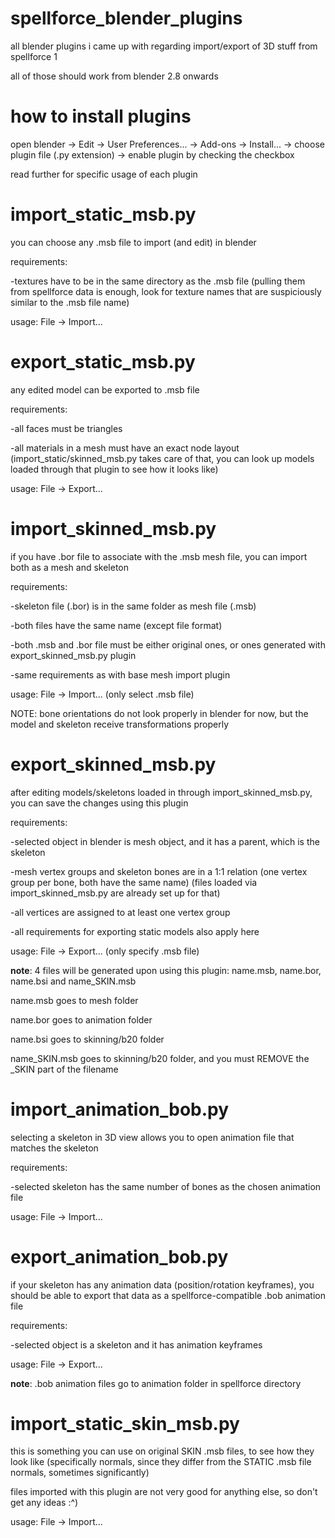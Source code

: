 # spellforce_blender_plugins
all blender plugins i came up with regarding import/export of 3D stuff from spellforce 1

all of those should work from blender 2.8 onwards

# how to install plugins
open blender -> Edit -> User Preferences... -> Add-ons -> Install... -> choose plugin file (.py extension) -> enable plugin by checking the checkbox

read further for specific usage of each plugin

# import_static_msb.py
you can choose any .msb file to import (and edit) in blender

requirements:

-textures have to be in the same directory as the .msb file (pulling them from spellforce data is enough, look for texture names that are suspiciously similar to the .msb file name)

usage: File -> Import...

# export_static_msb.py
any edited model can be exported to .msb file

requirements:

-all faces must be triangles

-all materials in a mesh must have an exact node layout (import_static/skinned_msb.py takes care of that, you can look up models loaded through that plugin to see how it looks like)

usage: File -> Export...

# import_skinned_msb.py

if you have .bor file to associate with the .msb mesh file, you can import both as a mesh and skeleton

requirements:

-skeleton file (.bor) is in the same folder as mesh file (.msb)

-both files have the same name (except file format)

-both .msb and .bor file must be either original ones, or ones generated with export_skinned_msb.py plugin

-same requirements as with base mesh import plugin

usage: File -> Import... (only select .msb file)

NOTE: bone orientations do not look properly in blender for now, but the model and skeleton receive transformations properly

# export_skinned_msb.py

after editing models/skeletons loaded in through import_skinned_msb.py, you can save the changes using this plugin

requirements:

-selected object in blender is mesh object, and it has a parent, which is the skeleton

-mesh vertex groups and skeleton bones are in a 1:1 relation (one vertex group per bone, both have the same name) (files loaded via import_skinned_msb.py are already set up for that)

-all vertices are assigned to at least one vertex group

-all requirements for exporting static models also apply here

usage: File -> Export... (only specify .msb file)

**note**: 4 files will be generated upon using this plugin: name.msb, name.bor, name.bsi and name_SKIN.msb

name.msb goes to mesh folder

name.bor goes to animation folder

name.bsi goes to skinning/b20 folder

name_SKIN.msb goes to skinning/b20 folder, and you must REMOVE the _SKIN part of the filename

# import_animation_bob.py

selecting a skeleton in 3D view allows you to open animation file that matches the skeleton

requirements:

-selected skeleton has the same number of bones as the chosen animation file

usage: File -> Import...

# export_animation_bob.py

if your skeleton has any animation data (position/rotation keyframes), you should be able to export that data as a spellforce-compatible .bob animation file

requirements:

-selected object is a skeleton and it has animation keyframes

usage: File -> Export...

**note**: .bob animation files go to animation folder in spellforce directory

# import_static_skin_msb.py

this is something you can use on original SKIN .msb files, to see how they look like (specifically normals, since they differ from the STATIC .msb file normals, sometimes significantly)

files imported with this plugin are not very good for anything else, so don't get any ideas :^)

usage: File -> Import...
